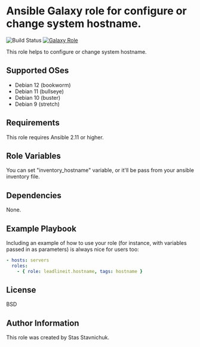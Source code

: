 # Ansible Galaxy role for configure or change system hostname.

![Build Status](https://github.com/leadlineit/ansible-role-hostname/actions/workflows/ansible-galaxy-ci.yml/badge.svg)
[![Galaxy Role](https://img.shields.io/badge/Ansible--Galaxy-leadlineit.hostname-blue.svg?logo=ansible&logoColor=white)](https://galaxy.ansible.com/leadlineit/hostname/)

This role helps to configure or change system hostname.

Supported OSes
--------------
- Debian 12 (bookworm)
- Debian 11 (bullseye)
- Debian 10 (buster)
- Debian 9 (stretch)

Requirements
------------

This role requires Ansible 2.11 or higher.

Role Variables
--------------

You can set "inventory_hostname" variable, or it'll be pass from your ansible inventory file.

Dependencies
------------

None.

Example Playbook
----------------

Including an example of how to use your role (for instance, with variables passed in as parameters) is always nice for users too:

```yaml
- hosts: servers
  roles:
    - { role: leadlineit.hostname, tags: hostname }
```

License
-------

BSD

Author Information
------------------

This role was created by Stas Stavnichuk.
